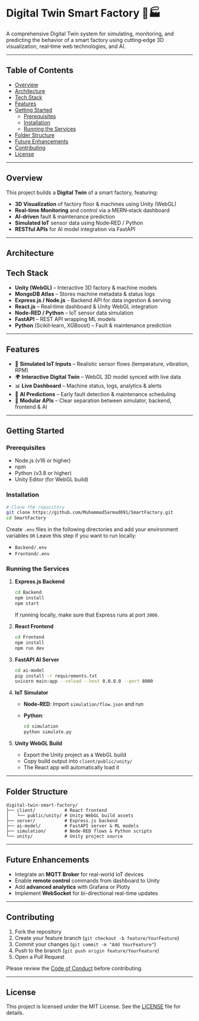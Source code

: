 
# Digital Twin Smart Factory 🚀🏭
A comprehensive Digital Twin system for simulating, monitoring, and predicting the behavior of a smart factory using cutting‑edge 3D visualization, real‑time web technologies, and AI.

---

## Table of Contents

- [Overview](#overview)
- [Architecture](#architecture)
- [Tech Stack](#tech-stack)
- [Features](#features)
- [Getting Started](#getting-started)
  - [Prerequisites](#prerequisites)
  - [Installation](#installation)
  - [Running the Services](#running-the-services)
- [Folder Structure](#folder-structure)
- [Future Enhancements](#future-enhancements)
- [Contributing](#contributing)
- [License](#license)

---

## Overview

This project builds a **Digital Twin** of a smart factory, featuring:

- **3D Visualization** of factory floor & machines using Unity (WebGL)
- **Real‑time Monitoring** and control via a MERN‑stack dashboard
- **AI‑driven** fault & maintenance prediction
- **Simulated IoT** sensor data using Node‑RED / Python
- **RESTful APIs** for AI model integration via FastAPI

---

## Architecture



## Tech Stack

* **Unity (WebGL)** – Interactive 3D factory & machine models
* **MongoDB Atlas** – Stores machine metadata & status logs
* **Express.js / Node.js** – Backend API for data ingestion & serving
* **React.js** – Real‑time dashboard & Unity WebGL integration
* **Node‑RED / Python** – IoT sensor data simulation
* **FastAPI** – REST API wrapping ML models
* **Python** (Scikit‑learn, XGBoost) – Fault & maintenance prediction

---

## Features

* 📡 **Simulated IoT Inputs** – Realistic sensor flows (temperature, vibration, RPM)
* 🌍 **Interactive Digital Twin** – WebGL 3D model synced with live data
* 📊 **Live Dashboard** – Machine status, logs, analytics & alerts
* 🤖 **AI Predictions** – Early fault detection & maintenance scheduling
* 🔌 **Modular APIs** – Clear separation between simulator, backend, frontend & AI

---

## Getting Started

### Prerequisites

* Node.js (v16 or higher)
* npm
* Python (v3.8 or higher)
* Unity Editor (for WebGL build)

### Installation

```bash
# Clone the repository
git clone https://github.com/MuhammadSarmad091/SmartFactory.git
cd SmartFactory
```

Create `.env` files in the following directories and add your environment variables `OR` Leave this step if you want to run locally:

* `Backend/.env`
* `Frontend/.env`


### Running the Services

1. **Express.js Backend**

   ```bash
   cd Backend
   npm install
   npm start
   ```
   If running locally, make sure that Express runs at port `3000`.
2. **React Frontend**

   ```bash
   cd Frontend
   npm install
   npm run dev
   ```
3. **FastAPI AI Server**

   ```bash
   cd ai-model
   pip install -r requirements.txt
   uvicorn main:app --reload --host 0.0.0.0 --port 8000
   ```
4. **IoT Simulator**

   * **Node‑RED**: Import `simulation/flow.json` and run
   * **Python**:

     ```bash
     cd simulation
     python simulate.py
     ```
5. **Unity WebGL Build**

   * Export the Unity project as a WebGL build
   * Copy build output into `client/public/unity/`
   * The React app will automatically load it

---

## Folder Structure

```
digital-twin-smart-factory/
├── client/           # React frontend
│   └── public/unity/ # Unity WebGL build assets
├── server/           # Express.js backend
├── ai-model/         # FastAPI server & ML models
├── simulation/       # Node‑RED flows & Python scripts
└── unity/            # Unity project source
```

---

## Future Enhancements

* Integrate an **MQTT Broker** for real-world IoT devices
* Enable **remote control** commands from dashboard to Unity
* Add **advanced analytics** with Grafana or Plotly
* Implement **WebSocket** for bi-directional real-time updates

---

## Contributing

1. Fork the repository
2. Create your feature branch (`git checkout -b feature/YourFeature`)
3. Commit your changes (`git commit -m "Add YourFeature"`)
4. Push to the branch (`git push origin feature/YourFeature`)
5. Open a Pull Request

Please review the [Code of Conduct](CODE_OF_CONDUCT.md) before contributing.

---

## License

This project is licensed under the MIT License. See the [LICENSE](LICENSE) file for details.

```
```
